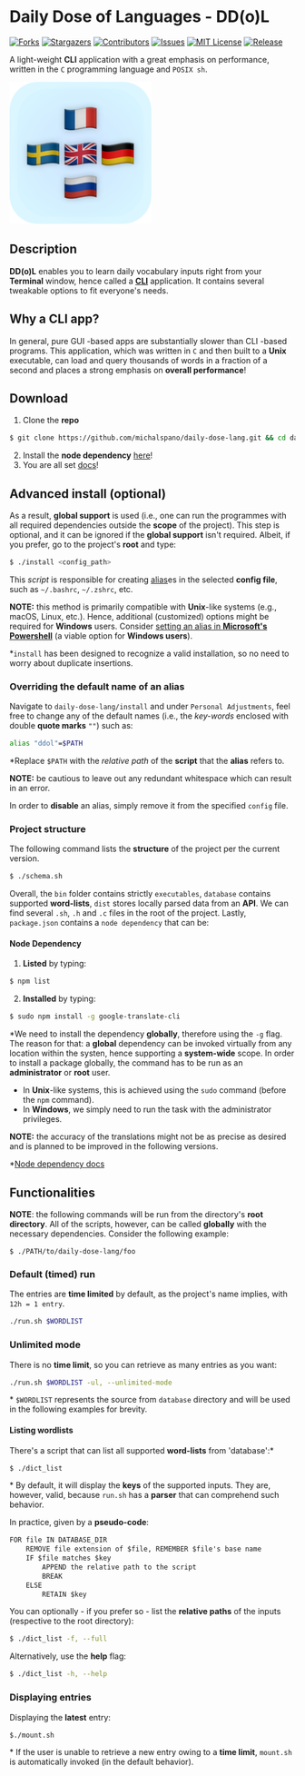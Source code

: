 <!--
                    ***

                ~/README.md
    https://github.com/michalspano/daily-dose-lang
                @michalspano

                    ***
-->

# Daily Dose of Languages - DD(o)L

<!-- GitHub Shields -->
[![Forks][forks-shield]][forks-url]
[![Stargazers][stars-shield]][stars-url]
[![Contributors][contributors-shield]][contributors-url]
[![Issues][issues-shield]][issues-url]
[![MIT License][license-shield]][license-url]
[![Release][release-shield]][release-url]

A light-weight __CLI__ application with a great emphasis on performance, written in the `C` programming language and `POSIX sh`.

<!-- Formatting the icon with an HTML tag -->
<img src="docs/profile.png" width=250px height=250px>

## Description

__DD(o)L__ enables you to learn daily vocabulary inputs right from your __Terminal__ window, hence called a [__CLI__][CLI] application.
It contains several tweakable options to fit everyone's needs.

## Why a CLI app?

In general, pure GUI -based apps are substantially slower than CLI -based programs. This application, which was written in `C` and then built to a __Unix__ executable, can load and query thousands of words in a fraction of a second and places a strong emphasis on __overall performance__!

## Download
1. Clone the __repo__
```sh
$ git clone https://github.com/michalspano/daily-dose-lang.git && cd daily-dose-lang
```
2. Install the __node dependency__ [here](#node-dependency)!
3. You are all set [docs](#functionalities)!

## Advanced install (optional)

As a result, __global support__ is used (i.e., one can run the programmes with all required dependencies outside the __scope__ of the project). This step is optional, and it can be ignored if the __global support__ isn't required. Albeit, if you prefer, go to the project's __root__ and type:

```sh
$ ./install <config_path>
```

This _script_ is responsible for creating [alias][alias]es in the selected __config file__, such as `~/.bashrc`, `~/.zshrc`, etc.

__NOTE:__ this method is primarily compatible with __Unix__-like systems (e.g., macOS, Linux, etc.). Hence, additional (customized) options might be required for __Windows__ users. Consider [setting an alias in __Microsoft's Powershell__][PS1] (a viable option for __Windows users__).

\*`install` has been designed to recognize a valid installation, so no need to worry about duplicate insertions.

### Overriding the default name of an alias

Navigate to `daily-dose-lang/install` and under `Personal Adjustments`, feel
free to change any of the default names (i.e., the _key-words_ enclosed with double __quote marks__ `""`) such as:

```sh
alias "ddol"=$PATH
```

\*Replace `$PATH` with the _relative path_ of the __script__ that the __alias__ refers to.

__NOTE:__ be cautious to leave out any redundant whitespace which can result in an error.

In order to __disable__ an alias, simply remove it from the specified `config` file.

### Project structure

The following command lists the __structure__ of the project per the current version.

```sh
$ ./schema.sh
```

Overall, the `bin` folder contains strictly `executables`, `database` contains supported __word-lists__, `dist` stores locally parsed data from an __API__. We can find several `.sh`, `.h` and `.c` files in the root of the project. Lastly, `package.json` contains a `node dependency` that can be:

#### Node Dependency

1. __Listed__ by typing:
```sh
$ npm list
```

2. __Installed__ by typing:
```sh
$ sudo npm install -g google-translate-cli
```

\*We need to install the dependency __globally__, therefore using the `-g` flag. The reason for that: a __global__ dependency can be invoked virtually from any location within the systen, hence supporting a __system-wide__ scope. In order to install a package globally, the command has to be run as an __administrator__ or __root__ user. 

- In __Unix__-like systems, this is achieved using the `sudo` command (before the `npm` command).
- In __Windows__, we simply need to run the task with the administrator privileges.

__NOTE:__ the accuracy of the translations might not be as precise as desired and is planned to be improved in the following versions.

\*[Node dependency docs][NODE]

## Functionalities
__NOTE__: the following commands will be run from the directory's __root directory__.
All of the scripts, however, can be called __globally__ with the necessary dependencies. Consider the following example:

```
$ ./PATH/to/daily-dose-lang/foo
```

### Default (timed) run

The entries are __time limited__ by default, as the project's name implies, with `12h = 1 entry`.

```sh
./run.sh $WORDLIST
```

### Unlimited mode

There is no __time limit__, so you can retrieve as many entries as you want:

```sh
./run.sh $WORDLIST -ul, --unlimited-mode
```

\* `$WORDLIST` represents the source from `database` directory and will be used in the following examples for brevity.

#### Listing wordlists

There's a script that can list all supported __word-lists__ from 'database':\*

```sh
$ ./dict_list
```

\* By default, it will display the __keys__ of the supported inputs. They are, however, valid, because `run.sh` has a __parser__ that can comprehend such behavior.

In practice, given by a __pseudo-code__:

```text
FOR file IN DATABASE_DIR
    REMOVE file extension of $file, REMEMBER $file's base name
    IF $file matches $key
        APPEND the relative path to the script
        BREAK
    ELSE 
        RETAIN $key
```

You can optionally - if you prefer so - list the __relative paths__ of the inputs (respective to the root directory):

```sh
$ ./dict_list -f, --full
```

Alternatively, use the __help__ flag:

```sh
$ ./dict_list -h, --help
```

### Displaying entries

Displaying the __latest__ entry:

```sh
$./mount.sh
```

\* If the user is unable to retrieve a new entry owing to a __time limit__, `mount.sh` is automatically invoked (in the default behavior).


<!-- Links and Refs -->
[CLI]: https://en.wikipedia.org/wiki/Command-line_interface
[gblink]: https://github.com/michalspano/daily-dose-lang
[NODE]: https://www.npmjs.com/package/google-translate-cli
[alias]: https://en.wikipedia.org/wiki/Alias_(command)
[PS1]: https://docs.microsoft.com/en-us/powershell/module/microsoft.powershell.utility/set-alias?view=powershell-7.2

<!-- GitHub Shields -->
[contributors-shield]: https://img.shields.io/github/contributors/michalspano/daily-dose-lang.svg?style=for-the-badge
[contributors-url]: https://github.com/michalspano/daily-dose-lang/graphs/contributors
[forks-shield]: https://img.shields.io/github/forks/michalspano/daily-dose-lang.svg?style=for-the-badge
[forks-url]: https://github.com/michalspano/daily-dose-lang/network/members
[stars-shield]: https://img.shields.io/github/stars/michalspano/daily-dose-lang.svg?style=for-the-badge
[stars-url]: https://github.com/michalspano/daily-dose-lang/stargazers
[issues-shield]: https://img.shields.io/github/issues/michalspano/daily-dose-lang.svg?style=for-the-badge
[issues-url]: https://github.com/michalspano/daily-dose-lang/issues
[license-shield]: https://img.shields.io/github/license/michalspano/daily-dose-lang.svg?style=for-the-badge
[license-url]: https://github.com/michalspano/daily-dose-lang/blob/main/LICENSE
[release-shield]: https://img.shields.io/github/tag/michalspano/daily-dose-lang.svg?style=for-the-badge
[release-url]: https://github.com/michalspano/daily-dose-lang/releases/latest/